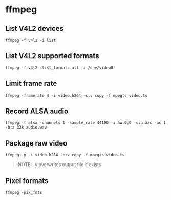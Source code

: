 # ffmpeg

## List V4L2 devices

`ffmpeg -f v4l2 -i list`

## List V4L2 supported formats

`ffmpeg -f v4l2 -list_formats all -i /dev/video0`

## Limit frame rate

`ffmpeg -framerate 4 -i video.h264 -c:v copy -f mpegts video.ts`

## Record ALSA audio

`ffmpeg -f alsa -channels 1 -sample_rate 44100 -i hw:0,0 -c:a aac -ac 1 -b:a 32k audio.wav`

## Package raw video

`ffmpeg -y -i video.h264 -c:v copy -f mpegts video.ts`
> NOTE: -y overwrites output file if exists

## Pixel formats

`ffmpeg -pix_fmts`

